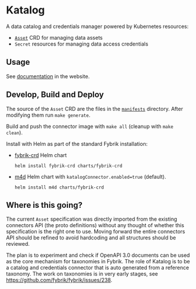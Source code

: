 # Katalog

A data catalog and credentials manager powered by Kubernetes resources:
- [`Asset`](docs/README.md#asset) CRD for managing data assets
- `Secret` resources for managing data access credentials

## Usage

See [documentation](fybrik.io/latest/reference/katalog/) in the website.

## Develop, Build and Deploy

The source of the `Asset` CRD are the files in the [`manifests`](manifests) directory. After modifying them run `make generate`.

Build and push the connector image with `make all` (cleanup with `make clean`).

Install with Helm as part of the standard Fybrik installation:
- [fybrik-crd](https://github.com/fybrik/fybrik/tree/master/charts/fybrik-crd) Helm chart 
  ```
  helm install fybrik-crd charts/fybrik-crd
  ```
- [m4d](https://github.com/fybrik/fybrik/tree/master/charts/m4d) Helm chart with `katalogConnector.enabled=true` (default).
  ```
  helm install m4d charts/fybrik-crd
  ```

## Where is this going?

The current `Asset` specification was directly imported from the existing connectors API (the proto definitions) without any thought of whether this specification is the right one to use. Moving forward the entire connectors API should be refined to avoid hardcoding and all structures should be reviewed.

The plan is to experiment and check if OpenAPI 3.0 documents can be used as the core mechanism for taxonomies in Fybrik. The role of Katalog is to be a catalog and credentials connector that is auto generated from a reference taxonomy. The work on taxonomies is in very early stages, see https://github.com/fybrik/fybrik/issues/238.

